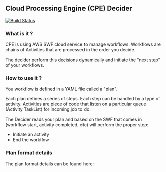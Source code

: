 ## Cloud Processing Engine (CPE) Decider

[![Build Status](https://travis-ci.org/sportarchive/CloudTranscode-Decider.svg?branch=master)](https://travis-ci.org/sportarchive/CloudTranscode-Decider)

### What is it ?

CPE is using AWS SWF cloud service to manage workflows. Workflows are chains of Activities that are processed in the order you decide.

The decider perform this decisions dynamically and initiate the "next step" of your workflows.

### How to use it ?

You workflow is defined in a YAML file called a "plan".

Each plan defines a series of steps. Each step can be handled by a type of activity. Activities are piece of code that listen on a particular queue (Activity TaskList) for incoming job to do.

The Decider reads your plan and based on the SWF that comes in (workflow start, activity completed, etc) will perform the proper step:
   - Initiate an activity
   - End the workflow

### Plan format details

The plan format details can be found here: 
